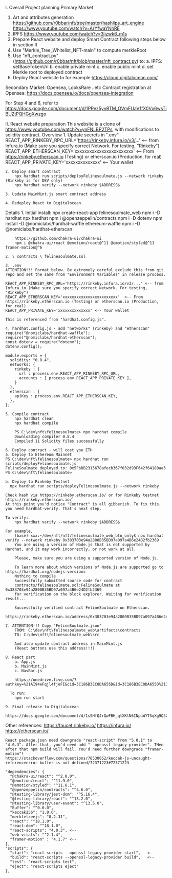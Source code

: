 I. Overall Project planning
Primary Market
  1. Art and attributes generation
    https://github.com/r0bbar/nft/tree/master/hashlips_art_engine
    https://www.youtube.com/watch?v=ArYfwaYNhRE 
  2. IPFS https://www.youtube.com/watch?v=3jizwk6_m1s
  3. Prepare React website and deploy Smart Contract following steps below in section II
  4. Use "Merkle_Tree_Whitelist_NFT-main" to compute merkleRoot
  5. Use "nft_contract.py" (https://github.com/r0bbar/nft/blob/master/nft_contract.py) to:
    a. IPFS: setBaseTokenUri
    b. enable private mint
    c. enable public mint
    d. set Merkle root to deployed contract
  6. Deploy React website to for example https://cloud.digitalocean.com/

Secondary Market: Opensea, LooksRare ..etc
  Contract registration at Opensea: https://docs.opensea.io/docs/opensea-integration 

For Step 4 and 6, refer to https://docs.google.com/document/d/1PRez5yvBTM_OVmFUaV1fX0Vx6wsTiBUZtPQHGgXwzgo

II. React website preparation
This website is a clone of https://www.youtube.com/watch?v=ynFNLBP2TPs, with modifications to solidity contract.
  Overview
    1. Update secrets in ".env"
      REACT_APP_RINKEBY_RPC_URL='https://rinkeby.infura.io/v3/...'  <-- from Infura.io (Make sure you specify correct Network. For testing, "Rinkeby")
      REACT_APP_ETHERSCAN_KEY='xxxxxxxxxxxxxxxxxxxxxxxx'            <-- From https://rinkeby.etherscan.io (Testing) or etherscan.io (Production, for real)
      REACT_APP_PRIVATE_KEY='xxxxxxxxxxxxxx'                        <-- Your wallet

    2. Deploy smart contract
        npx hardhat run scripts/deployFelinesoulmate.js --network rinkeby (Rinkeby is for DEV only)
        npx hardhat verify --network rinkeby $ADDRESS$

    3. Update MainMint.js smart contract address

    4. Redeploy React to Digitalocean

  Details
    1. Initial install:
        npx create-react-app felinesoulmate_web
        npm i -D hardhat
        npx hardhat
        npm i @openzeppelin/contracts
        npm i -D dotenv
        npm install -D @nomiclabs/hardhat-waffle ethereum-waffle 
        npm i -D @nomiclabs/hardhat-etherscan
        
        https://github.com/chakra-ui/chakra-ui
        npm i @chakra-ui/react @emotion/react@^11 @emotion/styled@^11 framer-motion@^6

    2. \ contracts \ felinesoulmate.sol

    3. .env 
    ATTENTION!!! Format below. Be extremely careful exclude this from git repo and set the same from "Environment Variables" in release process.

    REACT_APP_RINKEBY_RPC_URL='https://rinkeby.infura.io/v3/...' <-- from Infura.io (Make sure you specify correct Network. For testing, "Rinkeby")
    REACT_APP_ETHERSCAN_KEY='xxxxxxxxxxxxxxxxxxxxxxxx'  <-- From https://rinkeby.etherscan.io (Testing) or etherscan.io (Production, for real)
    REACT_APP_PRIVATE_KEY='xxxxxxxxxxxxxx' <-- Your wallet

    This is referenced from "hardhat.config.js".

    4. hardhat.config.js - add "networks" (rinkeby) and "etherscan"
    require("@nomiclabs/hardhat-waffle");
    require("@nomiclabs/hardhat-etherscan");
    const dotenv = require("dotenv");
    dotenv.config();

    module.exports = {
      solidity: "0.8.4",
      networks: {
        rinkeby : {
          url : process.env.REACT_APP_RINKEBY_RPC_URL,
          accounts : [ process.env.REACT_APP_PRIVATE_KEY ],
        }
      },
      etherscan : {
        apiKey : process.env.REACT_APP_ETHERSCAN_KEY,
      },
    };

    5. Compile contract
        npx hardhat clean
        npx hardhat compile

        PS C:\dev\nft\felinesoulmate> npx hardhat compile
        Downloading compiler 0.8.4
        Compiled 11 Solidity files successfully

    6. Deploy contract - will cost you ETH
    a. Deploy to Ethereum Mainnet
    PS C:\dev\nft\felinesoulmate> npx hardhat run scripts/deployFelinesoulmate.js
    FelineSoulmate deployed to: 0x5FbDB2315678afecb367f032d93F642f64180aa3
    PS C:\dev\nft\felinesoulmate>

    b. Deploy to Rinkeby Testnet
      npx hardhat run scripts/deployFelinesoulmate.js --network rinkeby

    Check hash via https://rinkeby.etherscan.io/ or for Rinkeby testnet https://rinkeby.etherscan.io/
    At this point you'd notice "Contract" is all gibberish. To fix this, you need hardhat-verify. That's next step.

    To verify:
        npx hardhat verify --network rinkeby $ADDRESS$
      
    For example,
        (base) xxx:~/dev/nft/nft/felinesoulmate_web_btn_only$ npx hardhat verify --network rinkeby 0x383703e94a2800B35BD97a097a4B6e24D2fb2369
        You are using a version of Node.js that is not supported by Hardhat, and it may work incorrectly, or not work at all.

        Please, make sure you are using a supported version of Node.js.

        To learn more about which versions of Node.js are supported go to https://hardhat.org/nodejs-versions
        Nothing to compile
        Successfully submitted source code for contract
        contracts/felinesoulmate.sol:FelineSoulmate at 0x383703e94a2800B35BD97a097a4B6e24D2fb2369
        for verification on the block explorer. Waiting for verification result...

        Successfully verified contract FelineSoulmate on Etherscan.
        https://rinkeby.etherscan.io/address/0x383703e94a2800B35BD97a097a4B6e24D2fb2369#code

    7. ATTENTION!!! Copy "FelineSoulmate.json"
        FROM: C:\dev\nft\felinesoulmate_web\artifacts\contracts
        TO: C:\dev\nft\felinesoulmate_web\src

        And also update contract address in MainMint.js
        (React buttons use this address!!!)

    8. React part
        a. App.js
        b. MainMint.js
        c. NavBar.js

        https://onedrive.live.com/?authkey=%21AI94eFqjl4fjeFI&cid=3C186B3EC0DA655D&id=3C186B3EC0DA655D%2130070&parId=3C186B3EC0DA655D%2130067&action=locate 

      To run:
        npm run start

    9. Final release to Digitalocean
      https://docs.google.com/document/d/1sSHfQJrQwFBH_qtXKlN6INpuWYT5qXg9Q32gRrqvr9M

Other references:
    https://faucet.rinkeby.io/
    https://infura.io/
    https://etherscan.io/

    React package.json need downgrade "react-script" from "5.0.1" to "4.0.3". After that, you'd need add "--openssl-legacy-provider". THen after that npm build will fail. You'd need further downgrade "framer-motion"!
    https://stackoverflow.com/questions/70530052/keccak-js-uncaught-referenceerror-buffer-is-not-defined/72371223#72371223

    "dependencies": {
      "@chakra-ui/react": "^2.0.0",
      "@emotion/react": "^11.9.0",
      "@emotion/styled": "^11.8.1",
      "@openzeppelin/contracts": "^4.6.0",
      "@testing-library/jest-dom": "^5.16.4",
      "@testing-library/react": "^13.2.0",
      "@testing-library/user-event": "^13.5.0",
      "Buffer": "^0.0.0",
      "keccak256": "1.0.6",
      "merkletreejs": "0.2.31",
      "react": "^18.1.0",
      "react-dom": "^18.1.0",
      "react-scripts": "4.0.3", <-- 
      "web-vitals": "^2.1.4",
      "framer-motion" : "4.1.7" <-- 
    },
    "scripts": {
      "start": "react-scripts --openssl-legacy-provider start",   <-- 
      "build": "react-scripts --openssl-legacy-provider build",   <-- 
      "test": "react-scripts test",
      "eject": "react-scripts eject"
    },


